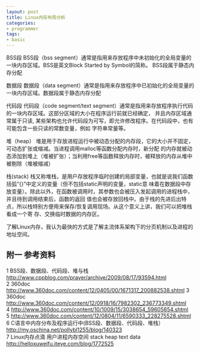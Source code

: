```yaml
---
layout: post
title: Linux内存布局分析
categories:
- programmer
tags:
- basic
---
```




BSS段
BSS段（bss segment）通常是指用来存放程序中未初始化的全局变量的一块内存区域。BSS是英文Block Started by Symbol的简称。
BSS段属于静态内存分配

数据段
数据段（data segment）通常是指用来存放程序中已初始化的全局变量的一块内存区域。数据段属于静态内存分配

代码段
代码段（code segment/text segment）通常是指用来存放程序执行代码的一块内存区域。这部分区域的大小在程序运行前就已经确定，
并且内存区域通常属于只读, 某些架构也允许代码段为可写，即允许修改程序。在代码段中，也有可能包含一些只读的常数变量，例如
字符串常量等。

堆（heap）
堆是用于存放进程运行中被动态分配的内存段，它的大小并不固定，可动态扩张或缩减。当进程调用malloc等函数分配内存时，新分配
的内存就被动态添加到堆上（堆被扩张）；当利用free等函数释放内存时，被释放的内存从堆中被剔除（堆被缩减）

栈(stack)
栈又称堆栈，是用户存放程序临时创建的局部变量，也就是说我们函数括弧“{}”中定义的变量（但不包括static声明的变量，static意
味着在数据段中存放变量）。除此以外，在函数被调用时，其参数也会被压入发起调用的进程栈中，并且待到调用结束后，函数的返回
值也会被存放回栈中。由于栈的先进后出特点，所以栈特别方便用来保存/恢复调用现场。从这个意义上讲，我们可以把堆栈看成一个寄
存、交换临时数据的内存区。



了解Linux内存，我认为最快的方式是了解主流体系架构下的分页机制以及进程的地址空间。


















## 附一 参考资料
1	BSS段、数据段、代码段、堆与栈		
	http://www.cppblog.com/prayer/archive/2009/08/17/93594.html			
2	360doc		
	http://www.360doc.com/content/12/0405/00/1671317_200882538.shtml
3	360doc		
	http://www.360doc.com/content/12/0918/16/7982302_236773349.shtml		
4	http://www.360doc.com/content/10/1009/15/3038654_59605654.shtml			
5	http://www.360doc.com/content/12/0804/11/6590333_228275528.shtml			
6	C语言中内存分布及程序运行中(BSS段、数据段、代码段、堆栈）			
	http://my.oschina.net/pollybl1255/blog/140323			
7	Linux内存点滴 用户进程内存空间 stack heap text data		
	http://helloxuweifu.iteye.com/blog/1772525			
	
